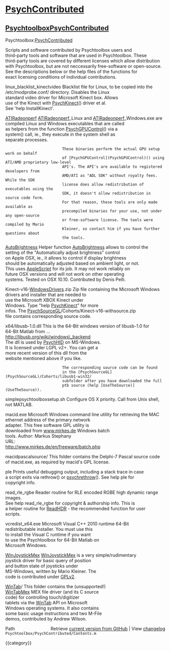 # [PsychContributed](PsychContributed)
## [Psychtoolbox](Psychtoolbox)[PsychContributed](PsychContributed)

Psychtoolbox:[PsychContributed](PsychContributed)  
  
Scripts and software contributed by Psychtoolbox users and  
third-party tools and software that are used in Psychtoolbox. These  
third-party tools are covered by different licenses which allow distribution  
with Psychtoolbox, but are not neccessarily free-software or open-source.  
See the descriptions below or the help files of the functions for  
exact licensing conditions of individual contributions.  
  
  
  
linux\_blacklist\_kinectvideo  Blacklist file for Linux, to be copied into the  
                             /etc/modprobe.conf/ directory. Disables the Linux  
                             standard video driver for Microsoft Kinect box. Allows  
                             use of the Kinect with [PsychKinect](PsychKinect)() driver et al.  
                             See 'help InstallKinect'.  
  
[ATIRadeonperf](ATIRadeonperf)                [ATIRadeonperf](ATIRadeonperf)\_Linux and [ATIRadeonperf](ATIRadeonperf)\_Windows.exe are  
                             compiled Linux and Windows executables that are called  
                             as helpers from the function [PsychGPUControl](PsychGPUControl)() via a  
                             system() call, ie., they execute in the system shell as  
                             separate processes.  
  
                             These binaries perform the actual GPU setup work on behalf  
                             of [PsychGPUControl](PsychGPUControl)() using ATI/AMD proprietary low-level  
                             API's. The API's are available to registered developers from  
                             AMD/ATI as "ADL SDK" without royalty fees. While the SDK  
                             license does allow redistribution of executables using the  
                             SDK, it doesn't allow redistribution in source code form.  
                             For that reason, these tools are only made available as  
                             precompiled binaries for your use, not under any open-source  
                             or free-software license. The tools were compiled by Mario  
                             Kleiner, so contact him if you have further questions about  
                             the tools.  
  
[AutoBrightness](AutoBrightness)               Helper function [AutoBrightness](AutoBrightness) allows to control the  
                             setting of the "Automatically adjust brightness" control  
                             on Apple OSX, ie., it allows to control if display brightness  
                             should be automatically adjusted based on ambient light, or not.  
                             This uses [AppleScript](AppleScript) for its job. It may not work reliably on  
                             future OSX versions and will not work on other operating  
                             systems. Tested on OSX 10.10. Contributed by Denis Pelli.  
  
Kinect-v16-[WindowsDrivers](WindowsDrivers).zip Zip file containing the Microsoft Windows  
                              drivers and installer that are needed to  
                              use the Microsoft XBOX Kinect under  
                              Windows. Type "help [PsychKinect](PsychKinect)" for more  
                              infos. The [PsychSourceGL](PsychSourceGL)/Cohorts/Kinect-v16-withsource.zip  
                              file contains corresponding source code.  
  
x64/libusb-1.0.dll           This is the 64-Bit windows version of libusb-1.0 for  
                             64-Bit Matlab from ...  
                             http://libusb.org/wiki/windows\_backend  
                             The dll is used by [PsychHID](PsychHID) on MS-Windows.  
                             It is licensed under LGPL v2+. You can get a  
                             more recent version of this dll from the  
                             website mentioned above if you like.  
  
                             The corresponding source code can be found  
                             in the [PsychSourceGL](PsychSourceGL)/Cohorts/libusb1-win32/  
                             subfolder after you have downloaded the full  
                             ptb source (help [UseTheSource)](UseTheSource)).  
  
simplepsychtoolboxsetup.sh   Configure OS X priority.  Call from Unix shell, not MATLAB.  
  
macid.exe                    Microsoft Windows command line utility for retrieving the MAC  
                             ethernet address of the primary network  
                             adapter. This free software GPL utility is  
                             downloaded from www.mirkes.de Windows batch  
                             tools. Author: Markus Stephany  
                             URL:  
                             http://www.mirkes.de/en/freeware/batch.php  
  
macidpascalsource/           This folder contains the Delphi-7 Pascal source code  
                             of macid.exe, as required by macid's GPL license.  
  
ple                          Prints useful debugging output, including a stack trace in case  
                             a script exits via rethrow() or [psychrethrow](psychrethrow)(). See help ple for  
                             copyright info.  
  
read\_rle\_rgbe                Reader routine for RLE encoded RGBE high dynamic range images.  
                             See help read\_rle\_rgbe for copyright & authorship info. This is  
                             a helper routine for [ReadHDR](ReadHDR) - the recommended function for user  
                             scripts.  
  
vcredist\_x64.exe             Microsoft Visual C++ 2010 runtime 64-Bit  
                             redistributable installer. You must use this  
                             to install the Visual C runtime if you want  
                             to use the Psychtoolbox for 64-Bit Matlab on  
                             Microsoft Windows.  
  
[WinJoystickMex](WinJoystickMex)               [WinJoystickMex](WinJoystickMex) is a very simple/rudimentary  
                             joystick driver for basic query of position  
                             and button state of joysticks under  
                             MS-Windows, written by Mario Kleiner. The  
                             code is contributed under [GPLv2](GPLv2).  
  
[WinTab](WinTab)/                      This folder contains the (unsupported!)  
                             [WinTabMex](WinTabMex) MEX file driver (and its C source  
                             code) for controlling touch/digitizer  
                             tablets via the [WinTab](WinTab) API on Microsoft  
                             Windows operating systems. It also contains  
                             some basic usage instructions and two M-File  
                             demos, contributed by Andrew Wilson.  
  




<div class="code_header" style="text-align:right;">
  <span style="float:left;">Path&nbsp;&nbsp;</span> <span class="counter">Retrieve <a href=
  "https://raw.github.com/Psychtoolbox-3/Psychtoolbox-3/beta/Psychtoolbox/PsychContributed/Contents.m">current version from GitHub</a> | View <a href=
  "https://github.com/Psychtoolbox-3/Psychtoolbox-3/commits/beta/Psychtoolbox/PsychContributed/Contents.m">changelog</a></span>
</div>
<div class="code">
  <code>Psychtoolbox/PsychContributed/Contents.m</code>
</div>

{{category}}